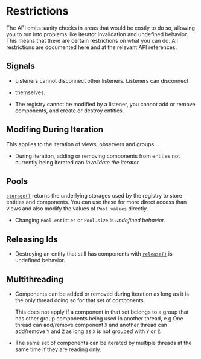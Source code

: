 # Restrictions

The API omits sanity checks in areas that would be costly to do so, allowing you
to run into problems like iterator invalidation and undefined behavior. This
means that there are certain restrictions on what you can do. All restrictions
are documented here and at the relevant API references.

## Signals

- Listeners cannot disconnect other listeners. Listeners can disconnect
- themselves.

- The registry cannot be modified by a listener, you cannot add or remove
  components, and create or destroy entities.

## Modifing During Iteration

This applies to the iteration of views, observers and groups.

- During iteration, adding or removing components from entities not currently
  being iterated can *invalidate the iterator*.

## Pools

[`storage()`](Registry#storage.md) returns the underlying storages used
by the registry to store entities and components. You can use these for more
direct access than views and also modify the values of `Pool.values` directly.

- Changing `Pool.entities` or `Pool.size` is *undefined behavior*.

## Releasing Ids

- Destroying an entity that still has components with
[`release()`](Registry#release.md) is undefined behavior.

## Multithreading

- Components can be added or removed during iteration as long as it is the only
  thread doing so for that set of components.
  
  This does not apply if a component in that set belongs to a group that has
  other group components being used in another thread, e.g One thread can
  add/remove component `X` and another thread can add/remove `Y` and `Z` as long
  as `X` is not grouped with `Y` or `Z`.

- The same set of components can be iterated by multiple threads at the same
  time if they are reading only.
